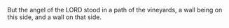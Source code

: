 But the angel of the LORD stood in a path of the vineyards, a wall being on this side, and a wall on that side.
